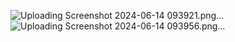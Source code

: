 


![Uploading Screenshot 2024-06-14 093921.png…]()
![Uploading Screenshot 2024-06-14 093956.png…]()
